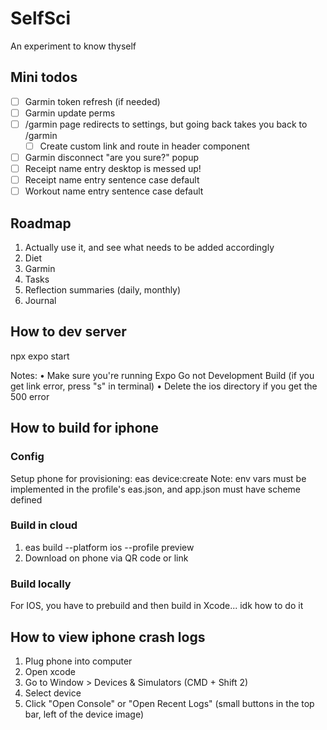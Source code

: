 # SelfSci

An experiment to know thyself

## Mini todos
-[ ] Garmin token refresh (if needed)
-[ ] Garmin update perms
-[ ] /garmin page redirects to settings, but going back takes you back to /garmin
    -[ ] Create custom link and route in header component
-[ ] Garmin disconnect "are you sure?" popup
-[ ] Receipt name entry desktop is messed up!
-[ ] Receipt name entry sentence case default
-[ ] Workout name entry sentence case default

## Roadmap

1. Actually use it, and see what needs to be added accordingly
2. Diet
3. Garmin
4. Tasks
5. Reflection summaries (daily, monthly)
6. Journal

## How to dev server

npx expo start

Notes:
• Make sure you're running Expo Go not Development Build (if you get link error, press "s" in terminal)
• Delete the ios directory if you get the 500 error

## How to build for iphone

### Config
Setup phone for provisioning: eas device:create
Note: env vars must be implemented in the profile's eas.json, and app.json must have scheme defined

### Build in cloud
1. eas build --platform ios --profile preview
2. Download on phone via QR code or link

### Build locally
For IOS, you have to prebuild and then build in Xcode... idk how to do it

## How to view iphone crash logs

1. Plug phone into computer
2. Open xcode
3. Go to Window > Devices & Simulators (CMD + Shift 2)
4. Select device
5. Click "Open Console" or "Open Recent Logs" (small buttons in the top bar, left of the device image)
